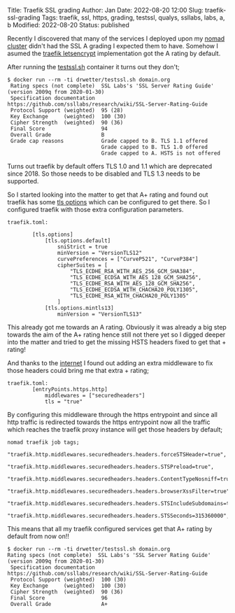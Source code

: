 Title:       Traefik SSL grading
Author:      Jan
Date:        2022-08-20 12:00
Slug:        traefik-ssl-grading
Tags:        traefik, ssl, https, grading, testssl, qualys, ssllabs, labs, a, b
Modified:    2022-08-20
Status:      published

Recently I discovered that many of the services I deployed upon my [nomad cluster]({filename}./nomad-arm-cluster.md)  didn't had the SSL A grading I expected them to have. Somehow I asumed the [traefik letsencrypt]({filename}./traefik.md) implementation got the A rating by default.

After running the [testssl.sh](https://github.com/drwetter/testssl.sh) container it turns out they don't;

```
$ docker run --rm -ti drwetter/testssl.sh domain.org
 Rating specs (not complete)  SSL Labs's 'SSL Server Rating Guide' (version 2009q from 2020-01-30)
 Specification documentation  https://github.com/ssllabs/research/wiki/SSL-Server-Rating-Guide
 Protocol Support (weighted)  95 (28)
 Key Exchange     (weighted)  100 (30)
 Cipher Strength  (weighted)  90 (36)
 Final Score                  94
 Overall Grade                B
 Grade cap reasons            Grade capped to B. TLS 1.1 offered
                              Grade capped to B. TLS 1.0 offered
                              Grade capped to A. HSTS is not offered
```

Turns out traefik by default offers TLS 1.0 and 1.1 which are deprecated since 2018. So those needs to be disabled and TLS 1.3 needs to be supported.

So I started looking into the matter to get that A+ rating and found out traefik has some [tls options](https://doc.traefik.io/traefik/https/tls/#tls-options) which can be configured to get there. So I configured traefik with those extra configuration parameters.

```
traefik.toml:

        [tls.options]
            [tls.options.default]
                sniStrict = true
                minVersion = "VersionTLS12"
                curvePreferences = ["CurveP521", "CurveP384"]
                cipherSuites = [
                    "TLS_ECDHE_RSA_WITH_AES_256_GCM_SHA384",
                    "TLS_ECDHE_ECDSA_WITH_AES_128_GCM_SHA256",
                    "TLS_ECDHE_RSA_WITH_AES_128_GCM_SHA256",
                    "TLS_ECDHE_ECDSA_WITH_CHACHA20_POLY1305",
                    "TLS_ECDHE_RSA_WITH_CHACHA20_POLY1305"
                ]
            [tls.options.mintls13]
                minVersion = "VersionTLS13"
```

This already got me towards an A rating. Obviously it  was already a big step towards the aim of the A+ rating hence still not there yet so I digged deeper into the matter and tried to get the missing HSTS headers fixed to get that + rating!

And thanks to the [internet](https://www.simplecto.com/improve-traefik-https-encryption-qualys-ssl-labs-testssl-sh/) I found out adding an extra middleware to fix those headers could bring me that extra + rating;

```
traefik.toml:
        [entryPoints.https.http]
            middlewares = ["securedheaders"]
            tls = "true"
```

By configuring this middleware through the https entrypoint and since all http traffic is redirected towards the https entrypoint now all the traffic which reaches the traefik proxy instance will get those headers by default;

```
nomad traefik job tags;
        "traefik.http.middlewares.securedheaders.headers.forceSTSHeader=true",
        "traefik.http.middlewares.securedheaders.headers.STSPreload=true",
        "traefik.http.middlewares.securedheaders.headers.ContentTypeNosniff=true",
        "traefik.http.middlewares.securedheaders.headers.browserXssFilter=true",
        "traefik.http.middlewares.securedheaders.headers.STSIncludeSubdomains=true",
        "traefik.http.middlewares.securedheaders.headers.STSSeconds=315360000",
```

This means that all my traefik configured services get that A+ rating by default from now on!!

```
$ docker run --rm -ti drwetter/testssl.sh domain.org
Rating specs (not complete)  SSL Labs's 'SSL Server Rating Guide' (version 2009q from 2020-01-30)
 Specification documentation  https://github.com/ssllabs/research/wiki/SSL-Server-Rating-Guide
 Protocol Support (weighted)  100 (30)
 Key Exchange     (weighted)  100 (30)
 Cipher Strength  (weighted)  90 (36)
 Final Score                  96
 Overall Grade                A+
```



